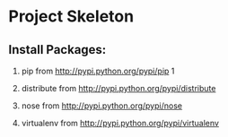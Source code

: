 # Project Skeleton

## Install Packages:

1. pip from http://pypi.python.org/pypi/pip
	1 

2. distribute from http://pypi.python.org/pypi/distribute

3. nose from http://pypi.python.org/pypi/nose

4. virtualenv from http://pypi.python.org/pypi/virtualenv
